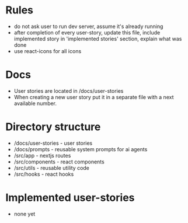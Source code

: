 # Rules

- do not ask user to run dev server, assume it's already running
- after completion of every user-story, update this file, include implemented story in 'implemented stories' section, explain what was done
- use react-icons for all icons

# Docs

- User stories are located in /docs/user-stories
- When creating a new user story put it in a separate file with a next available number.

# Directory structure

- /docs/user-stories - user stories
- /docs/prompts - reusable system prompts for ai agents
- /src/app - nextjs routes
- /src/components - react components
- /src/utils - reusable utility code
- /src/hooks - react hooks

# Implemented user-stories

- none yet
